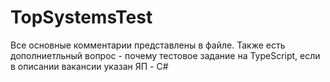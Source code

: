 # TopSystemsTest
Все основные комментарии представлены в файле.
Также есть дополниетльный вопрос - почему тестовое задание на TypeScript, если в описании вакансии указан ЯП - C#
